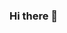 ### Hi there 👋

<!--
**Gabby948/Gabby948** is a ✨ _special_ ✨ repository because its `README.md` (this file) appears on your GitHub profile.


Here are some ideas to get you started:
- 💻 I’m currently studying in Laboratoria.
- 🔭 I’m currently working on the Mdlinks project.
- 🌱 I’m currently learning Javascript, Node.js, and Jest.
- 👯 I’m looking to collaborate on Javascript projects.
- 💬 Ask me about collaborating.
- 📫 How to reach me: on LinkedIn and here! In GitHub.
- 😄 Pronouns: Gabby and Gabs
- ⚡ Fun fact: I love designing and learning languages.
- 🇯🇵   I am currently studying Japanese
- 📚 Other languages that I have studied are: Korean, Chinese, French, and Russian (I don't remember this much anymore since it was a long time ago)
-->
